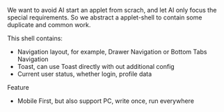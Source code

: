 We want to avoid AI start an applet from scrach, and let AI only focus the special requirements.
So we abstract a applet-shell to contain some duplicate and common work.

This shell contains:
- Navigation layout, for example, Drawer Navigation or Bottom Tabs Navigation
- Toast, can use Toast directly with out additional config
- Current user status, whether login, profile data

Feature
- Mobile First, but also support PC, write once, run everywhere